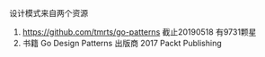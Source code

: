 设计模式来自两个资源

1. https://github.com/tmrts/go-patterns 截止20190518 有9731颗星
2. 书籍 Go Design Patterns 出版商 2017 Packt Publishing
